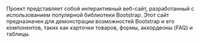 Проект представляет собой интерактивный веб-сайт, разработанный с использованием популярной библиотеки Bootstrap.
Этот сайт предназначен для демонстрации возможностей Bootstrap и его компонентов,
таких как карточки товаров, формы, аккордеоны (FAQ) и таблицы.
